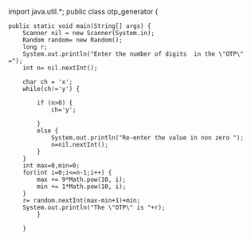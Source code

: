import java.util.*;
public class otp_generator {

	public static void main(String[] args) {
		Scanner nil = new Scanner(System.in);
		Random random= new Random();
		long r;
		System.out.println("Enter the number of digits  in the \"OTP\" =");
	    int n= nil.nextInt();
		
		char ch = 'x';
		while(ch!='y') {
		    
		    if (n>0) {
		    	ch='y';
		    	
		    }
		    else {
		    	System.out.println("Re-enter the value in non zero ");
		    	n=nil.nextInt();
		    }
		}
		int max=0,min=0;
		for(int i=0;i<=n-1;i++) {
			max += 9*Math.pow(10, i);
			min += 1*Math.pow(10, i);
		}
		r= random.nextInt(max-min+1)+min;
		System.out.println("The \"OTP\" is "+r);	
			}
			
		}
		

